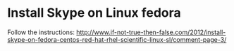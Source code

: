 Install Skype on Linux fedora
=============================
Follow the instructions:
http://www.if-not-true-then-false.com/2012/install-skype-on-fedora-centos-red-hat-rhel-scientific-linux-sl/comment-page-3/
